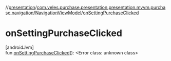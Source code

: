 //[presentation](../../../index.md)/[com.veles.purchase.presentation.presentation.mvvm.purchase.navigation](../index.md)/[NavigationViewModel](index.md)/[onSettingPurchaseClicked](on-setting-purchase-clicked.md)

# onSettingPurchaseClicked

[androidJvm]\
fun [onSettingPurchaseClicked](on-setting-purchase-clicked.md)(): <!---  GfmCommand {"@class":"org.jetbrains.dokka.gfm.ResolveLinkGfmCommand","dri":{"packageName":"","classNames":"<Error class: unknown class>","callable":null,"target":{"@class":"org.jetbrains.dokka.links.PointingToDeclaration"},"extra":null}} --->&lt;Error class: unknown class&gt;<!--- --->

